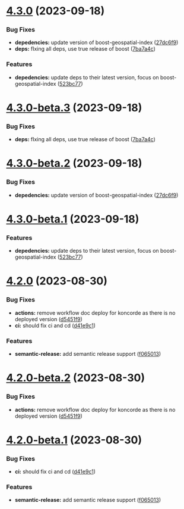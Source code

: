 # [4.3.0](https://github.com/kuzzleio/koncorde/compare/v4.2.0...v4.3.0) (2023-09-18)


### Bug Fixes

* **depedencies:** update version of boost-geospatial-index ([27dc6f9](https://github.com/kuzzleio/koncorde/commit/27dc6f9f8c523681feb0d02b10517eba4e613b24))
* **deps:** fIxing all deps, use true release of boost ([7ba7a4c](https://github.com/kuzzleio/koncorde/commit/7ba7a4c2ca677bccbe6c925bd942a2419ff7d897))


### Features

* **depedencies:** update deps to their latest version, focus on boost-geospatial-index ([523bc77](https://github.com/kuzzleio/koncorde/commit/523bc7719993f14c0a6f96b78599dbca3df687dc))

# [4.3.0-beta.3](https://github.com/kuzzleio/koncorde/compare/v4.3.0-beta.2...v4.3.0-beta.3) (2023-09-18)


### Bug Fixes

* **deps:** fIxing all deps, use true release of boost ([7ba7a4c](https://github.com/kuzzleio/koncorde/commit/7ba7a4c2ca677bccbe6c925bd942a2419ff7d897))

# [4.3.0-beta.2](https://github.com/kuzzleio/koncorde/compare/v4.3.0-beta.1...v4.3.0-beta.2) (2023-09-18)


### Bug Fixes

* **depedencies:** update version of boost-geospatial-index ([27dc6f9](https://github.com/kuzzleio/koncorde/commit/27dc6f9f8c523681feb0d02b10517eba4e613b24))

# [4.3.0-beta.1](https://github.com/kuzzleio/koncorde/compare/v4.2.0...v4.3.0-beta.1) (2023-09-18)


### Features

* **depedencies:** update deps to their latest version, focus on boost-geospatial-index ([523bc77](https://github.com/kuzzleio/koncorde/commit/523bc7719993f14c0a6f96b78599dbca3df687dc))

# [4.2.0](https://github.com/kuzzleio/koncorde/compare/v4.1.0...v4.2.0) (2023-08-30)


### Bug Fixes

* **actions:** remove workflow doc deploy for koncorde as there is no deployed version ([d5451f9](https://github.com/kuzzleio/koncorde/commit/d5451f9947654b1c8d4e80bde46c8898792c8976))
* **ci:** should fix ci and cd ([d41e9c1](https://github.com/kuzzleio/koncorde/commit/d41e9c14bdfaec883d362f6efd3a3c010e03266d))


### Features

* **semantic-release:** add semantic release support ([f065013](https://github.com/kuzzleio/koncorde/commit/f0650130643b262b64049f13b2a20310538eadb5))

# [4.2.0-beta.2](https://github.com/kuzzleio/koncorde/compare/v4.2.0-beta.1...v4.2.0-beta.2) (2023-08-30)


### Bug Fixes

* **actions:** remove workflow doc deploy for koncorde as there is no deployed version ([d5451f9](https://github.com/kuzzleio/koncorde/commit/d5451f9947654b1c8d4e80bde46c8898792c8976))

# [4.2.0-beta.1](https://github.com/kuzzleio/koncorde/compare/v4.1.0...v4.2.0-beta.1) (2023-08-30)


### Bug Fixes

* **ci:** should fix ci and cd ([d41e9c1](https://github.com/kuzzleio/koncorde/commit/d41e9c14bdfaec883d362f6efd3a3c010e03266d))


### Features

* **semantic-release:** add semantic release support ([f065013](https://github.com/kuzzleio/koncorde/commit/f0650130643b262b64049f13b2a20310538eadb5))

